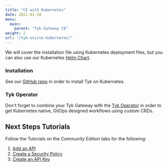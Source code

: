 ```yaml
---
title: "CE with Kubernetes"
date: 2021-01-20
menu:
  main:
    parent: "Tyk Gateway CE"
weight: 2
url: "/tyk-oss/ce-kubernetes/"
---
```


We will cover the installation file using Kubernetes deployment files, but you can also use our Kubernetes [Helm Chart](https://github.com/TykTechnologies/tyk-helm-chart).

### Installation 

See our [GitHub repo](https://github.com/TykTechnologies/tyk-oss-k8s-deployment) in order to install Tyk on Kubernetes.  


### Tyk Operator
Don't forget to combine your Tyk Gateway with the [Tyk Operator](https://github.com/TykTechnologies/tyk-operator) in order to get Kubernetes native, GitOps designed workflows using custom CRDs.

## Next Steps Tutorials

Follow the Tutorials on the Community Edition tabs for the following:

1. [Add an API](/docs/getting-started/tutorials/create-api/)
2. [Create a Security Policy](/docs/getting-started/tutorials/create-security-policy/)
3. [Create an API Key](/docs/getting-started/tutorials/create-api-key/)